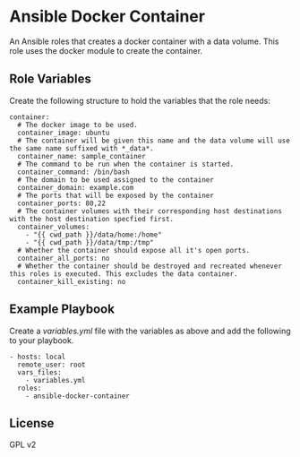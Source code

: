 Ansible Docker Container
========================

An Ansible roles that creates a docker container with a data volume. This role uses the docker module to create the container.


Role Variables
--------------

Create the following structure to hold the variables that the role needs:

    container:
      # The docker image to be used.
      container_image: ubuntu 
      # The container will be given this name and the data volume will use the same name suffixed with *_data*.
      container_name: sample_container 
      # The command to be run when the container is started.
      container_command: /bin/bash
      # The domain to be used assigned to the container
      container_domain: example.com
      # The ports that will be exposed by the container
      container_ports: 80,22
      # The container volumes with their corresponding host destinations with the host destination specfied first.
      container_volumes: 
        - "{{ cwd_path }}/data/home:/home"
        - "{{ cwd_path }}/data/tmp:/tmp"
      # Whether the container should expose all it's open ports.
      container_all_ports: no
      # Whether the container should be destroyed and recreated whenever this roles is executed. This excludes the data container.
      container_kill_existing: no


Example Playbook
-------------------------

Create a *variables.yml* file with the variables as above and add the following to your playbook.

    - hosts: local
      remote_user: root
      vars_files:
        - variables.yml
      roles:
        - ansible-docker-container


License
-------

GPL v2
